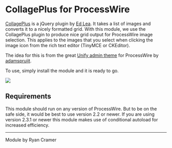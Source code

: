 # CollagePlus for ProcessWire

[CollagePlus](http://ed-lea.github.io/jquery-collagePlus/) is a jQuery plugin
by [Ed Lea](http://ed-lea.github.io/jquery-collagePlus/). It takes a list of 
images and converts it to a nicely formatted grid. With this module, we use 
the CollagePlus plugin to produce nice grid output for ProcessWire image 
selection. This applies to the images that you select when clicking the image
icon from the rich text editor (TinyMCE or CKEditor). 

The idea for this is from the great [Unify admin theme](http://mods.pw/4p)
for ProcessWire by [adamspruijt](http://modules.processwire.com/authors/adamspruijt/).

To use, simply install the module and it is ready to go. 

<img src='https://raw.github.com/ryancramerdesign/JqueryCollagePlus/master/screenshot.jpg'>

## Requirements

This module should run on any version of ProcessWire. But to be on the safe side,
it would be best to use version 2.2 or newer. If you are using version 2.3.1 or newer
this module makes use of conditional autoload for increased efficiency.

-------
Module by Ryan Cramer
